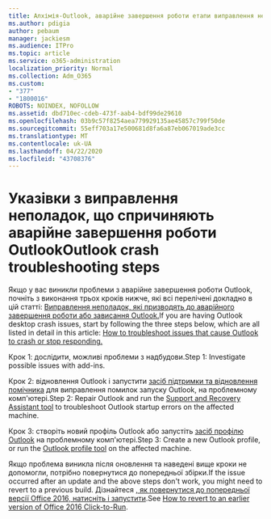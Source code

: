 ```yaml
---
title: Алхімія-Outlook, аварійне завершення роботи етапи виправлення неполадок
ms.author: pdigia
author: pebaum
manager: jackiesm
ms.audience: ITPro
ms.topic: article
ms.service: o365-administration
localization_priority: Normal
ms.collection: Adm_O365
ms.custom:
- "377"
- "1800016"
ROBOTS: NOINDEX, NOFOLLOW
ms.assetid: dbd710ec-cdeb-473f-aab4-bdf99de29610
ms.openlocfilehash: 03b9c57f8254aea779929135ae45857c799f50de
ms.sourcegitcommit: 55eff703a17e500681d8fa6a87eb067019ade3cc
ms.translationtype: MT
ms.contentlocale: uk-UA
ms.lasthandoff: 04/22/2020
ms.locfileid: "43708376"
---
```

# <a name="outlook-crash-troubleshooting-steps"></a><span data-ttu-id="4af24-102">Указівки з виправлення неполадок, що спричиняють аварійне завершення роботи Outlook</span><span class="sxs-lookup"><span data-stu-id="4af24-102">Outlook crash troubleshooting steps</span></span>

<span data-ttu-id="4af24-103">Якщо у вас виникли проблеми з аварійне завершення роботи Outlook, почніть з виконання трьох кроків нижче, які всі перелічені докладно в цій статті: [Виправлення неполадок, які призводять до аварійного завершення роботи або зависання Outlook.](https://docs.microsoft.com/exchange/troubleshoot/outlook-crashes/crash-issues)</span><span class="sxs-lookup"><span data-stu-id="4af24-103">If you are having Outlook desktop crash issues, start by following the three steps below, which are all listed in detail in this article: [How to troubleshoot issues that cause Outlook to crash or stop responding.](https://docs.microsoft.com/exchange/troubleshoot/outlook-crashes/crash-issues)</span></span>
  
<span data-ttu-id="4af24-104">Крок 1: дослідити, можливі проблеми з надбудови.</span><span class="sxs-lookup"><span data-stu-id="4af24-104">Step 1: Investigate possible issues with add-ins.</span></span>
  
<span data-ttu-id="4af24-105">Крок 2: відновлення Outlook і запустити [засіб підтримки та відновлення помічника](https://aka.ms/SaRA-OutlookWontStart) для виправлення помилок запуску Outlook, на проблемному комп'ютері.</span><span class="sxs-lookup"><span data-stu-id="4af24-105">Step 2: Repair Outlook and run the [Support and Recovery Assistant tool](https://aka.ms/SaRA-OutlookWontStart) to troubleshoot Outlook startup errors on the affected machine.</span></span>
  
<span data-ttu-id="4af24-106">Крок 3: створіть новий профіль Outlook або запустіть [засіб профілю Outlook](https://aka.ms/SaRA-OutlookSetupProfile) на проблемному комп'ютері.</span><span class="sxs-lookup"><span data-stu-id="4af24-106">Step 3: Create a new Outlook profile, or run the [Outlook profile tool](https://aka.ms/SaRA-OutlookSetupProfile) on the affected machine.</span></span>
  
<span data-ttu-id="4af24-107">Якщо проблема виникла після оновлення та наведені вище кроки не допомогли, потрібно повернутися до попередньої збірки.</span><span class="sxs-lookup"><span data-stu-id="4af24-107">If the issue occurred after an update and the above steps don't work, you might need to revert to a previous build.</span></span> <span data-ttu-id="4af24-108">Дізнайтеся [, як повернутися до попередньої версії Office 2016, натисніть і запустити](https://support.microsoft.com/help/2770432).</span><span class="sxs-lookup"><span data-stu-id="4af24-108">See [How to revert to an earlier version of Office 2016 Click-to-Run](https://support.microsoft.com/help/2770432).</span></span>
  